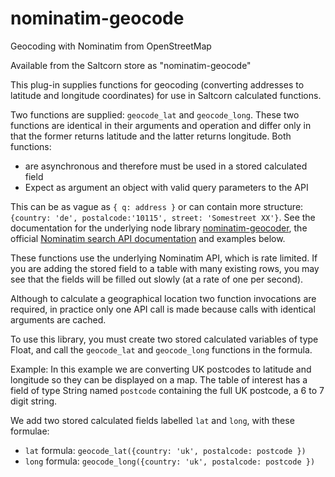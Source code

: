 # nominatim-geocode

Geocoding with Nominatim from OpenStreetMap

Available from the Saltcorn store as "nominatim-geocode"

This plug-in supplies functions for geocoding (converting addresses to latitude and longitude coordinates) for use in Saltcorn calculated functions.

Two functions are supplied: `geocode_lat` and `geocode_long`. These two functions are identical in their arguments and operation and differ only in that the former returns latitude and the latter returns longitude. Both functions:

- are asynchronous and therefore must be used in a stored calculated field
- Expect as argument an object with valid query parameters to the API

This can be as vague as `{ q: address }` or can contain more structure:
`{country: 'de', postalcode:'10115', street: 'Somestreet XX'}`. See the documentation for the underlying node library [nominatim-geocoder](https://www.npmjs.com/package/nominatim-geocoder), the official [Nominatim search API documentation](https://nominatim.org/release-docs/develop/api/Search/) and examples below.

These functions use the underlying Nominatim API, which is rate limited. If you are adding the stored field to a table with many existing rows, you may see that the fields will be filled out slowly (at a rate of one per second).

Although to calculate a geographical location two function invocations are required, in practice only one API call is made because calls with identical arguments are cached.

To use this library, you must create two stored calculated variables of type Float, and call the `geocode_lat` and `geocode_long` functions in the formula.

Example: In this example we are converting UK postcodes to latitude and longitude so they can be displayed on a map. The table of interest has a field of type String named `postcode` containing the full UK postcode, a 6 to 7 digit string.

We add two stored calculated fields labelled `lat` and `long`, with these formulae:

- `lat` formula: `geocode_lat({country: 'uk', postalcode: postcode })`
- `long` formula: `geocode_long({country: 'uk', postalcode: postcode })`
